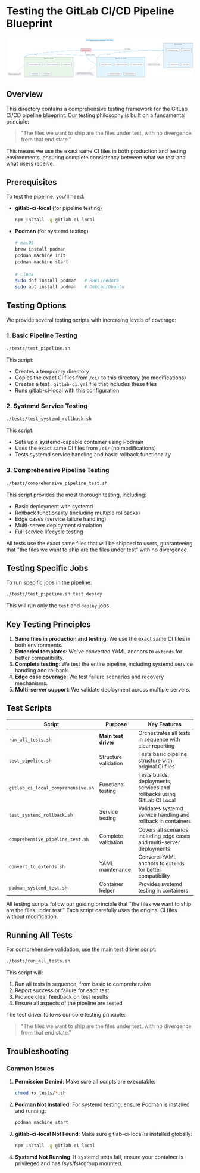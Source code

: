 # Testing the GitLab CI/CD Pipeline Blueprint

![Rollback Strategy](../diagrams/Rollback%20Strategy.png)

## Overview

This directory contains a comprehensive testing framework for the GitLab CI/CD pipeline blueprint. Our testing philosophy is built on a fundamental principle:

> "The files we want to ship are the files under test, with no divergence from that end state."

This means we use the exact same CI files in both production and testing environments, ensuring complete consistency between what we test and what users receive.

## Prerequisites

To test the pipeline, you'll need:

- **gitlab-ci-local** (for pipeline testing)
  ```bash
  npm install -g gitlab-ci-local
  ```
- **Podman** (for systemd testing)
  ```bash
  # macOS
  brew install podman
  podman machine init
  podman machine start
  
  # Linux
  sudo dnf install podman   # RHEL/Fedora
  sudo apt install podman   # Debian/Ubuntu
  ```

## Testing Options

We provide several testing scripts with increasing levels of coverage:

### 1. Basic Pipeline Testing

```bash
./tests/test_pipeline.sh
```

This script:
- Creates a temporary directory
- Copies the exact CI files from `/ci/` to this directory (no modifications)
- Creates a test `.gitlab-ci.yml` file that includes these files
- Runs gitlab-ci-local with this configuration

### 2. Systemd Service Testing

```bash
./tests/test_systemd_rollback.sh
```

This script:
- Sets up a systemd-capable container using Podman
- Uses the exact same CI files from `/ci/` (no modifications)
- Tests systemd service handling and basic rollback functionality

### 3. Comprehensive Pipeline Testing

```bash
./tests/comprehensive_pipeline_test.sh
```

This script provides the most thorough testing, including:
- Basic deployment with systemd
- Rollback functionality (including multiple rollbacks)
- Edge cases (service failure handling)
- Multi-server deployment simulation
- Full service lifecycle testing

All tests use the exact same files that will be shipped to users, guaranteeing that "the files we want to ship are the files under test" with no divergence.

## Testing Specific Jobs

To run specific jobs in the pipeline:

```bash
./tests/test_pipeline.sh test deploy
```

This will run only the `test` and `deploy` jobs.

## Key Testing Principles

1. **Same files in production and testing**: We use the exact same CI files in both environments.
2. **Extended templates**: We've converted YAML anchors to `extends` for better compatibility.
3. **Complete testing**: We test the entire pipeline, including systemd service handling and rollback.
4. **Edge case coverage**: We test failure scenarios and recovery mechanisms.
5. **Multi-server support**: We validate deployment across multiple servers.

## Test Scripts

| Script | Purpose | Key Features |
|--------|---------|-------------|
| `run_all_tests.sh` | **Main test driver** | Orchestrates all tests in sequence with clear reporting |
| `test_pipeline.sh` | Structure validation | Tests basic pipeline structure with original CI files |
| `gitlab_ci_local_comprehensive.sh` | Functional testing | Tests builds, deployments, services and rollbacks using GitLab CI Local |
| `test_systemd_rollback.sh` | Service testing | Validates systemd service handling and rollback in containers |
| `comprehensive_pipeline_test.sh` | Complete validation | Covers all scenarios including edge cases and multi-server deployments |
| `convert_to_extends.sh` | YAML maintenance | Converts YAML anchors to `extends` for better compatibility |
| `podman_systemd_test.sh` | Container helper | Provides systemd testing in containers |

All testing scripts follow our guiding principle that "the files we want to ship are the files under test." Each script carefully uses the original CI files without modification.

## Running All Tests

For comprehensive validation, use the main test driver script:

```bash
./tests/run_all_tests.sh
```

This script will:
1. Run all tests in sequence, from basic to comprehensive
2. Report success or failure for each test
3. Provide clear feedback on test results
4. Ensure all aspects of the pipeline are tested

The test driver follows our core testing principle:
> "The files we want to ship are the files under test, with no divergence from that end state."

## Troubleshooting

### Common Issues

1. **Permission Denied**: Make sure all scripts are executable:
   ```bash
   chmod +x tests/*.sh
   ```

2. **Podman Not Installed**: For systemd testing, ensure Podman is installed and running:
   ```bash
   podman machine start
   ```

3. **gitlab-ci-local Not Found**: Make sure gitlab-ci-local is installed globally:
   ```bash
   npm install -g gitlab-ci-local
   ```

4. **Systemd Not Running**: If systemd tests fail, ensure your container is privileged and has /sys/fs/cgroup mounted.
